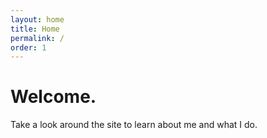 ```yaml
---
layout: home
title: Home
permalink: /
order: 1
---
```


<div class="hometext">
    <h1>Welcome.</h1>
    <p>Take a look around the site to learn about me and what I do.</p>
</div>
